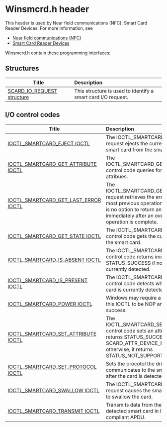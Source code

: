 # Winsmcrd.h header


This header is used by Near field communications (NFC), Smart Card Reader Devices. For more information, see
- [Near field communications (NFC)](../_nfpdrivers/index.md)
- [Smart Card Reader Devices](../_smartcrd/index.md)

Winsmcrd.h contain these programming interfaces:


## Structures

| Title   | Description   |
| ---- |:---- |
| [SCARD_IO_REQUEST structure](ns-winsmcrd--scard-io-request.md) | This structure is used to identify a smart card I/O request. |

## I/O control codes

| Title   | Description   |
| ---- |:---- |
| [IOCTL_SMARTCARD_EJECT IOCTL](ni-winsmcrd-ioctl-smartcard-eject.md) | The IOCTL_SMARTCARD_EJECT request ejects the currently inserted smart card from the smart card reader. |
| [IOCTL_SMARTCARD_GET_ATTRIBUTE IOCTL](ni-winsmcrd-ioctl-smartcard-get-attribute.md) | The IOCTL_SMARTCARD_GET_ATTRIBUTE control code queries for smart card attribues. |
| [IOCTL_SMARTCARD_GET_LAST_ERROR IOCTL](ni-winsmcrd-ioctl-smartcard-get-last-error.md) | The IOCTL_SMARTCARD_GET_LAST_ERROR request retrieves the error code of the most previous operation because there is no option to return an error code immediately after an overlapped operation is complete. |
| [IOCTL_SMARTCARD_GET_STATE IOCTL](ni-winsmcrd-ioctl-smartcard-get-state.md) | The IOCTL_SMARTCARD_GET_STATE control code gets the current status of the smart card. |
| [IOCTL_SMARTCARD_IS_ABSENT IOCTL](ni-winsmcrd-ioctl-smartcard-is-absent.md) | The IOCTL_SMARTCARD_IS_ABSENT control code returns immediately with STATUS_SUCCESS if no smart card is currently detected. |
| [IOCTL_SMARTCARD_IS_PRESENT IOCTL](ni-winsmcrd-ioctl-smartcard-is-present.md) | The IOCTL_SMARTCARD_IS_PRESENT control code detects whether a smart card is currently detected. |
| [IOCTL_SMARTCARD_POWER IOCTL](ni-winsmcrd-ioctl-smartcard-power.md) | Windows may require a driver to have this IOCTL to be NOP and return success. |
| [IOCTL_SMARTCARD_SET_ATTRIBUTE IOCTL](ni-winsmcrd-ioctl-smartcard-set-attribute.md) | The IOCTL_SMARTCARD_SET_ATTRIBUTE control code sets an attribute and returns STATUS_SUCCESS on SCARD_ATTR_DEVICE_IN_USE; otherwise, it returns STATUS_NOT_SUPPORTED. |
| [IOCTL_SMARTCARD_SET_PROTOCOL IOCTL](ni-winsmcrd-ioctl-smartcard-set-protocol.md) | Sets the procotol the driver communicates to the smart card with after the card is detected. |
| [IOCTL_SMARTCARD_SWALLOW IOCTL](ni-winsmcrd-ioctl-smartcard-swallow.md) | The IOCTL_SMARTCARD_SWALLOW request causes the smart card reader to swallow the card. |
| [IOCTL_SMARTCARD_TRANSMIT IOCTL](ni-winsmcrd-ioctl-smartcard-transmit.md) | Transmits data from the client to the detected smart card in ISO7816-4 compliant APDU. |

